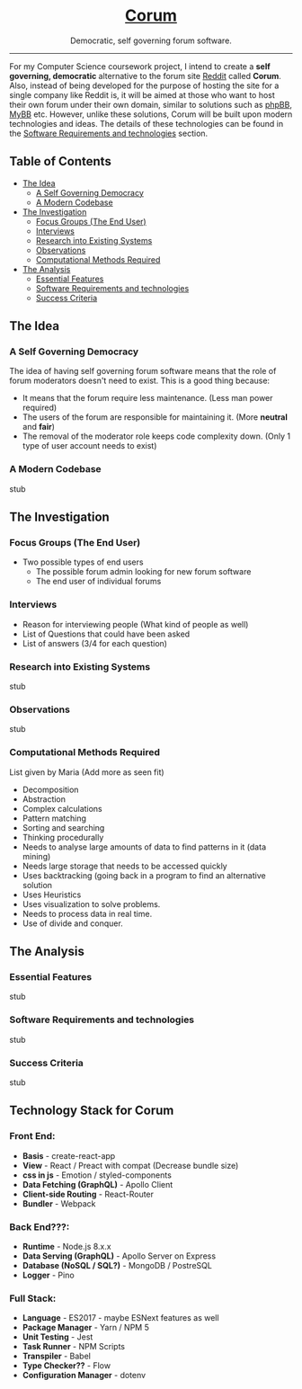 <h1 align="center">
  <a href="#">Corum</a> <!-- Update title with Logo that Joe Sutton will be doing -->
</h1>

<p align="center">
  Democratic, self governing forum software.
</p>

---

For my Computer Science coursework project, I intend to create a **self governing, democratic** alternative to the forum site [Reddit](https://www.reddit.com/) called **Corum**. 
Also, instead of being developed for the purpose of hosting the site for a single company like Reddit is, it will be aimed at those who want to host their own forum under their own domain, similar to solutions such as [phpBB](https://www.phpbb.com/), [MyBB](https://mybb.com/) etc. 
However, unlike these solutions, Corum will be built upon modern technologies and ideas. The details of these technologies can be found in the [Software Requirements and technologies](#software-requirements-and-technologies) section.

## Table of Contents
- [The Idea](#the-idea)
  - [A Self Governing Democracy](#a-self-governing-democracy)
  - [A Modern Codebase](#a-modern-codebase)
- [The Investigation](#the-investigation)
  - [Focus Groups (The End User)](#focus-groups-the-end-user)
  - [Interviews](#interviews)
  - [Research into Existing Systems](#research-into-existing-systems)
  - [Observations](#observations)
  - [Computational Methods Required](#computational-methods-required)
- [The Analysis](#the-analysis)
  - [Essential Features](#essential-features)
  - [Software Requirements and technologies](#software-requirements-and-technologies)
  - [Success Criteria](#success-criteria)

## The Idea

### A Self Governing Democracy
The idea of having self governing forum software means that the role of forum moderators doesn't need to exist. 
This is a good thing because:
* It means that the forum require less maintenance. (Less man power required)
* The users of the forum are responsible for maintaining it. (More **neutral** and **fair**)
* The removal of the moderator role keeps code complexity down. (Only 1 type of user account needs to exist)

### A Modern Codebase
stub 


## The Investigation

### Focus Groups (The End User)
- Two possible types of end users
  - The possible forum admin looking for new forum software
  - The end user of individual forums

### Interviews
- Reason for interviewing people (What kind of people as well)
- List of Questions that could have been asked
- List of answers (3/4 for each question)

### Research into Existing Systems
stub

### Observations
stub

### Computational Methods Required
List given by Maria (Add more as seen fit)
- Decomposition
- Abstraction
- Complex calculations
- Pattern matching
- Sorting and searching
- Thinking procedurally
- Needs to analyse large amounts of data to find patterns in it (data mining)
- Needs large storage that needs to be accessed quickly
- Uses backtracking (going back in a program to find an alternative solution
- Uses Heuristics
- Uses visualization to solve problems.
- Needs to process data in real time.
- Use of divide and conquer.


## The Analysis

### Essential Features
stub

### Software Requirements and technologies
stub

### Success Criteria
stub















## Technology Stack for Corum

### Front End:
 - **Basis** - create-react-app
- **View** - React / Preact with compat (Decrease bundle size)
- **css in js** - Emotion / styled-components
- **Data Fetching (GraphQL)** - Apollo Client
- **Client-side Routing** - React-Router
- **Bundler** - Webpack

### Back End???:
- **Runtime** - Node.js 8.x.x
- **Data Serving (GraphQL)** - Apollo Server on Express
- **Database (NoSQL / SQL?)** - MongoDB / PostreSQL
- **Logger** - Pino

### Full Stack:
- **Language** - ES2017 - maybe ESNext features as well
- **Package Manager** - Yarn / NPM 5
- **Unit Testing** - Jest
- **Task Runner** - NPM Scripts
- **Transpiler** - Babel
- **Type Checker??** - Flow
- **Configuration Manager** - dotenv
